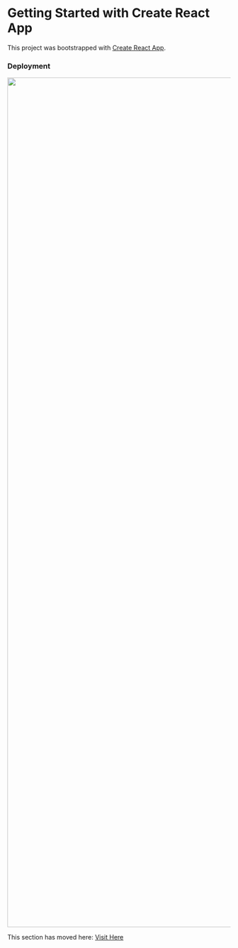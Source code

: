 # Getting Started with Create React App

This project was bootstrapped with [Create React App](https://github.com/facebook/create-react-app).

### Deployment
<img src="https://www.animatedimages.org/data/media/562/animated-line-image-0184.gif" width="1920" />

This section has moved here: [Visit Here](https://tic-tac-toe-react-js-app.netlify.app/)
